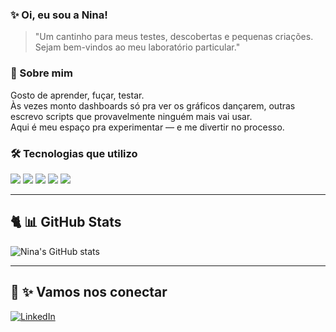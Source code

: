 
        
### ✨ Oi, eu sou a Nina!

> "Um cantinho para meus testes, descobertas e pequenas criações.  
> Sejam bem-vindos ao meu laboratório particular."

  </tr>
</table>

      
### 🐾 Sobre mim
Gosto de aprender, fuçar, testar.  
Às vezes monto dashboards só pra ver os gráficos dançarem, outras escrevo scripts que provavelmente ninguém mais vai usar.  
Aqui é meu espaço pra experimentar — e me divertir no processo.
    </td>
    <td>

### 🛠 Tecnologias que utilizo
<img src="https://img.shields.io/badge/SQL-336791?style=for-the-badge&logo=postgresql&logoColor=white"/> 
<img src="https://img.shields.io/badge/Power%20BI-F2C811?style=for-the-badge&logo=powerbi&logoColor=black"/>
<img src="https://img.shields.io/badge/Python-3776AB?style=for-the-badge&logo=python&logoColor=white"/>
<img src="https://img.shields.io/badge/Excel-217346?style=for-the-badge&logo=microsoft-excel&logoColor=white"/>
<img src="https://img.shields.io/badge/Streamlit-FF4B4B?style=for-the-badge&logo=streamlit&logoColor=white"/>

  </tr>
</table>

---

## 🐈 📊 GitHub Stats
![Nina's GitHub stats](https://github-readme-stats.vercel.app/api?username=NinaPezzi&show_icons=true&theme=tokyonight)

---

## 🐾 ✨ Vamos nos conectar
[![LinkedIn](https://img.shields.io/badge/-LinkedIn-0A66C2?style=for-the-badge&logo=linkedin&logoColor=white)](https://linkedin.com/in/tainan-pezzi)
